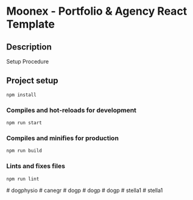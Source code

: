 # Moonex - Portfolio & Agency React Template

## Description

Setup Procedure

## Project setup

```
npm install
```

### Compiles and hot-reloads for development

```
npm run start
```

### Compiles and minifies for production

```
npm run build
```

### Lints and fixes files

```
npm run lint
```
#   d o g p h y s i o  
 #   c a n e g r  
 #   d o g p  
 #   d o g p  
 #   d o g p  
 #   s t e l l a 1  
 #   s t e l l a 1  
 